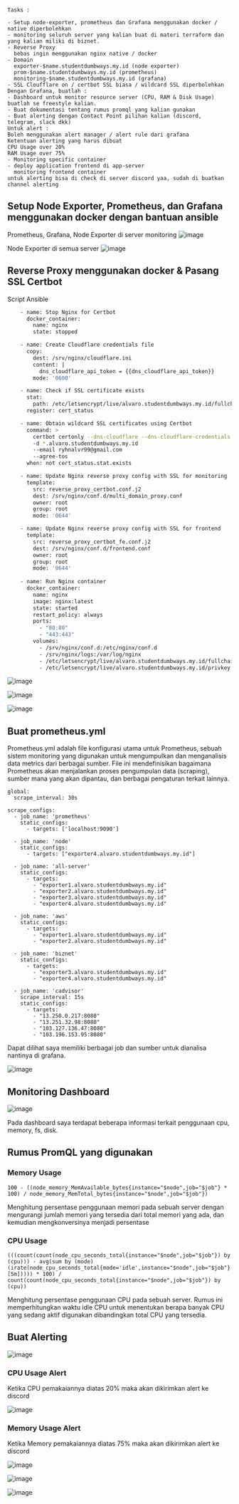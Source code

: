 ```

Tasks :

- Setup node-exporter, prometheus dan Grafana menggunakan docker / native diperbolehkan
- monitoring seluruh server yang kalian buat di materi terraform dan yang kalian miliki di biznet.
- Reverse Proxy
  bebas ingin menggunakan nginx native / docker
- Domain
  exporter-$name.studentdumbways.my.id (node exporter)
  prom-$name.studentdumbways.my.id (prometheus)
  monitoring-$name.studentdumbways.my.id (grafana)
- SSL Cloufflare on / certbot SSL biasa / wildcard SSL diperbolehkan
Dengan Grafana, buatlah :
- Dashboard untuk monitor resource server (CPU, RAM & Disk Usage) buatlah se freestyle kalian.
- Buat dokumentasi tentang rumus promql yang kalian gunakan
- Buat alerting dengan Contact Point pilihan kalian (discord, telegram, slack dkk)
Untuk alert :
Boleh menggunakan alert manager / alert rule dari grafana
Ketentuan alerting yang harus dibuat
CPU Usage over 20%
RAM Usage over 75%
- Monitoring specific container
- deploy application frontend di app-server
  monitoring frontend container
untuk alerting bisa di check di server discord yaa, sudah di buatkan channel alerting

```

## Setup Node Exporter, Prometheus, dan Grafana menggunakan docker dengan bantuan ansible

Prometheus, Grafana, Node Exporter di server monitoring
![image](https://github.com/user-attachments/assets/dcdcba45-6ad9-4e79-a33d-8944d7ef3c6c)

Node Exporter di semua server
![image](https://github.com/user-attachments/assets/dd9421ab-9dcf-4ba6-ba24-1e713088047c)

## Reverse Proxy menggunakan docker & Pasang SSL Certbot

Script Ansible

```bash
    - name: Stop Nginx for Certbot
      docker_container:
        name: nginx
        state: stopped

    - name: Create Cloudflare credentials file
      copy:
        dest: /srv/nginx/cloudflare.ini
        content: |
          dns_cloudflare_api_token = {{dns_cloudflare_api_token}}
        mode: '0600'    

    - name: Check if SSL certificate exists
      stat:
        path: /etc/letsencrypt/live/alvaro.studentdumbways.my.id/fullchain.pem
      register: cert_status

    - name: Obtain wildcard SSL certificates using Certbot
      command: >
        certbot certonly --dns-cloudflare --dns-cloudflare-credentials /srv/nginx/cloudflare.ini
        -d *.alvaro.studentdumbways.my.id 
        --email ryhnalvr99@gmail.com 
        --agree-tos
      when: not cert_status.stat.exists

    - name: Update Nginx reverse proxy config with SSL for monitoring
      template:
        src: reverse_proxy_certbot.conf.j2
        dest: /srv/nginx/conf.d/multi_domain_proxy.conf
        owner: root
        group: root
        mode: '0644'

    - name: Update Nginx reverse proxy config with SSL for frontend
      template:
        src: reverse_proxy_certbot_fe.conf.j2
        dest: /srv/nginx/conf.d/frontend.conf
        owner: root
        group: root
        mode: '0644'  
        
    - name: Run Nginx container
      docker_container:
        name: nginx
        image: nginx:latest
        state: started
        restart_policy: always
        ports:
          - "80:80"
          - "443:443"
        volumes:
          - /srv/nginx/conf.d:/etc/nginx/conf.d
          - /srv/nginx/logs:/var/log/nginx
          - /etc/letsencrypt/live/alvaro.studentdumbways.my.id/fullchain.pem:/etc/nginx/ssl/fullchain.pem
          - /etc/letsencrypt/live/alvaro.studentdumbways.my.id/privkey.pem:/etc/nginx/ssl/privkey.pem
```

![image](https://github.com/user-attachments/assets/b04f29ef-341c-43b5-a11a-96ab920ef8b9)

![image](https://github.com/user-attachments/assets/03f9e878-7453-49bb-ac99-5107ddd961cd)

![image](https://github.com/user-attachments/assets/9f429f8b-2473-4624-8240-a40a48594816)

## Buat prometheus.yml 

Prometheus.yml adalah file konfigurasi utama untuk Prometheus, sebuah sistem monitoring yang digunakan untuk mengumpulkan dan menganalisis data metrics dari berbagai sumber. File ini mendefinisikan bagaimana Prometheus akan menjalankan proses pengumpulan data (scraping), sumber mana yang akan dipantau, dan berbagai pengaturan terkait lainnya.

```
global:
  scrape_interval: 30s

scrape_configs:
  - job_name: 'prometheus'
    static_configs:
      - targets: ['localhost:9090']

  - job_name: 'node'
    static_configs:
      - targets: ["exporter4.alvaro.studentdumbways.my.id"]

  - job_name: 'all-server'
    static_configs:
      - targets:
        - "exporter1.alvaro.studentdumbways.my.id"
        - "exporter2.alvaro.studentdumbways.my.id"
        - "exporter3.alvaro.studentdumbways.my.id"
        - "exporter4.alvaro.studentdumbways.my.id"

  - job_name: 'aws'
    static_configs:
      - targets:
        - "exporter1.alvaro.studentdumbways.my.id"
        - "exporter2.alvaro.studentdumbways.my.id"

  - job_name: 'biznet'
    static_configs:
      - targets:
        - "exporter3.alvaro.studentdumbways.my.id"
        - "exporter4.alvaro.studentdumbways.my.id"

  - job_name: 'cadvisor'
    scrape_interval: 15s
    static_configs:
      - targets:
        - "13.250.0.217:8080"
        - "13.251.32.98:8080"
        - "103.127.136.47:8080"
        - "103.196.153.95:8080"
```

Dapat dilihat saya memiliki berbagai job dan sumber untuk dianalisa nantinya di grafana.

![image](https://github.com/user-attachments/assets/904180d0-0ac6-4eb0-ac5d-733c02e95696)


## Monitoring Dashboard

![image](https://github.com/user-attachments/assets/9fd07e66-a9c6-4992-9793-78aa3d6a75eb)

Pada dashboard saya terdapat beberapa informasi terkait penggunaan cpu, memory, fs, disk.

## Rumus PromQL yang digunakan

### Memory Usage

```
100 - ((node_memory_MemAvailable_bytes{instance="$node",job="$job"} * 100) / node_memory_MemTotal_bytes{instance="$node",job="$job"})
```

Menghitung persentase penggunaan memori  pada sebuah server dengan mengurangi jumlah memori yang tersedia dari total memori yang ada, dan kemudian mengkonversinya menjadi persentase



### CPU Usage

```
(((count(count(node_cpu_seconds_total{instance="$node",job="$job"}) by (cpu))) - avg(sum by (mode)(irate(node_cpu_seconds_total{mode='idle',instance="$node",job="$job"}[5m])))) * 100) / count(count(node_cpu_seconds_total{instance="$node",job="$job"}) by (cpu))
```

Menghitung persentase penggunaan CPU pada sebuah server. Rumus ini memperhitungkan waktu idle CPU untuk menentukan berapa banyak CPU yang sedang aktif digunakan dibandingkan total CPU yang tersedia.


## Buat Alerting

![image](https://github.com/user-attachments/assets/a14282e2-b922-47a1-aa7b-5e74af839cd8)

### CPU Usage Alert

Ketika CPU pemakaiannya diatas 20% maka akan dikirimkan alert ke discord

![image](https://github.com/user-attachments/assets/cb77d5f9-dd49-4652-a1d9-8ce437c4fb43)

### Memory Usage Alert

Ketika Memory pemakaiannya diatas 75% maka akan dikirimkan alert ke discord

![image](https://github.com/user-attachments/assets/77c992f9-2ba7-42df-a73f-b09fcfcd14bc)

![image](https://github.com/user-attachments/assets/8c50e592-6f9b-417b-a316-cabbcf478d72)

![image](https://github.com/user-attachments/assets/acaf01b6-85f3-41b5-99f7-f1ada98a952f)


